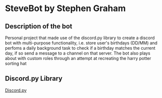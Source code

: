 # SteveBot by Stephen Graham



## Description of the bot

Personal project that made use of the discord.py library to create a discord bot with multi-purpose functionality, i.e. store user's birthdays (DD/MM) and perfoms a daily background task to check if a birthday matches the current day, if so send a message to a channel on that server. The bot also plays about with custom roles through an attempt at recreating the harry potter sorting hat



## Discord.py Library

[Discord.py](https://discordpy.readthedocs.io/en/latest/)

